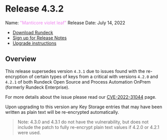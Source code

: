 # Release 4.3.2

Name: <span style="color: violet"><span class="glyphicon glyphicon-leaf"></span> "Manticore violet leaf"</span>
Release Date: July 14, 2022

- [Download Rundeck](https://download.rundeck.com/)
- [Sign up for Release Notes](https://www.rundeck.com/release-notes-signup)
- [Upgrade instructions](/upgrading/)

## Overview

This release supersedes version `4.3.1` due to issues found with the re-encryption of certain types of keys from a critical with versions `4.2.0` and `4.2.1` of both Rundeck Open Source and Process Automation OnPrem (formerly Rundeck Enterprise).

For more details about the issue please read our [CVE-2022-31044](/history/CVEs/CVE-2022-31044.md) page.

Upon upgrading to this version any Key Storage entries that may have been written as plain text will be re-encrypted automatically.

> Note: 4.3.0 and 4.3.1 do not have the vulnerability, but does not include the patch to fully re-encrypt plain text values if 4.2.0 or 4.2.1 were used.

